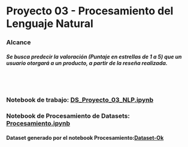 
# Proyecto 03 - Procesamiento del Lenguaje Natural

### Alcance 

##### Se busca predecir la valoración (Puntaje en estrellas de 1 a 5) que un usuario otorgará a un producto, a partir de la reseña realizada. 

<br>
<br>

### Notebook de trabajo: [DS_Proyecto_03_NLP.ipynb](https://github.com/outaCtrl/DataScience/blob/main/DS_Proyecto_03_NLP.ipynb)

### Notebook de Procesamiento de Datasets: [Procesamiento.ipynb](https://github.com/outaCtrl/DataScience/blob/main/Procesamiento.ipynb)

#### Dataset generado por el notebook Procesamiento:[Dataset-Ok](https://bit.ly/3y6sAEP) 

